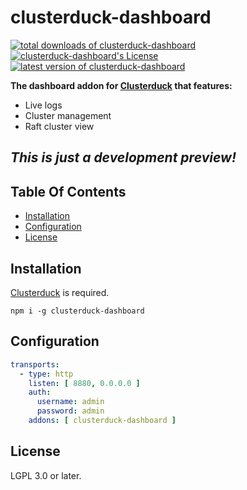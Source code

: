 clusterduck-dashboard
=======
[![total downloads of clusterduck-dashboard](https://img.shields.io/npm/dt/clusterduck-dashboard.svg)](https://www.npmjs.com/package/clusterduck-dashboard)
[![clusterduck-dashboard's License](https://img.shields.io/npm/l/clusterduck-dashboard.svg)](https://www.npmjs.com/package/clusterduck-dashboard)
[![latest version of clusterduck-dashboard](https://img.shields.io/npm/v/clusterduck-dashboard.svg)](https://www.npmjs.com/package/clusterduck-dashboard)

__The dashboard addon for [Clusterduck] that features:__

- Live logs
- Cluster management
- Raft cluster view

## *This is just a development preview!*

## Table Of Contents

- [Installation](#installation)
- [Configuration](#configuration)
- [License](#license)

## Installation

[Clusterduck] is required.

```
npm i -g clusterduck-dashboard
```

## Configuration


```yaml
transports:
  - type: http
    listen: [ 8880, 0.0.0.0 ]
    auth:
      username: admin
      password: admin
    addons: [ clusterduck-dashboard ]
```

## License

LGPL 3.0 or later.

[Clusterduck]: (https://www.npmjs.com/package/clusterduck)